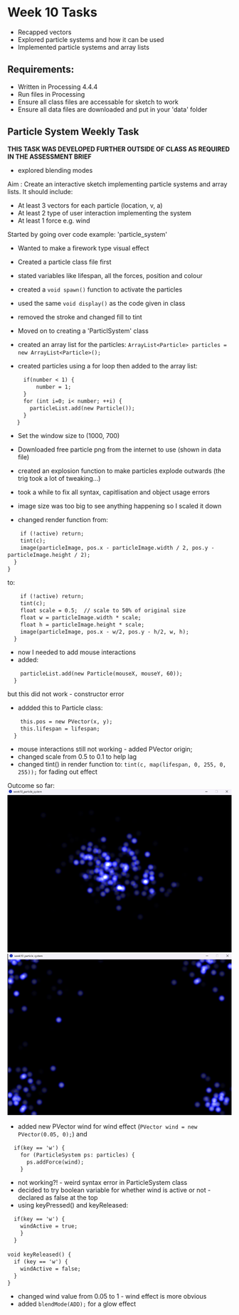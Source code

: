 # Week 10 Tasks
- Recapped vectors
- Explored particle systems and how it can be used
- Implemented particle systems and array lists 


## Requirements:

- Written in Processing 4.4.4
- Run files in Processing
- Ensure all class files are accessable for sketch to work
- Ensure all data files are downloaded and put in your 'data' folder


## Particle System Weekly Task


**THIS TASK WAS DEVELOPED FURTHER OUTSIDE OF CLASS AS REQUIRED IN THE ASSESSMENT BRIEF**
- explored blending modes 


Aim : Create an interactive sketch implementing particle systems and array lists. It should include:

- At least 3 vectors for each particle (location, v, a)
- At least 2 type of user interaction implementing the system
- At least 1 force e.g. wind


Started by going over code example: 'particle_system'
- Wanted to make a firework type visual effect

- Created a particle class file first
- stated variables like lifespan, all the forces, position and colour
- created a ```void spawn()``` function to activate the particles
- used the same ```void display()``` as the code given in class
- removed the stroke and changed fill to tint


- Moved on to creating a 'ParticlSystem' class
- created an array list for the particles:
```ArrayList<Particle> particles = new ArrayList<Particle>();```
- created particles using a for loop then added to the array list:

```particleSpawner(int number) {
     if(number < 1) {
         number = 1;
     }
     for (int i=0; i< number; ++i) {
       particleList.add(new Particle());
     }
   }
```


- Set the window size to (1000, 700)
- Downloaded free particle png from the internet to use (shown in data file)
- created an explosion function to make particles explode outwards (the trig took a lot of tweaking...)
- took a while to fix all syntax, capitlisation and object usage errors

- image size was too big to see anything happening so I scaled it down
- changed render function from: 
```void render() {
    if (!active) return;
    tint(c);
    image(particleImage, pos.x - particleImage.width / 2, pos.y - particleImage.height / 2);
  }
}
```

to: 

```void render() {
    if (!active) return;
    tint(c);
    float scale = 0.5;  // scale to 50% of original size
    float w = particleImage.width * scale;
    float h = particleImage.height * scale;
    image(particleImage, pos.x - w/2, pos.y - h/2, w, h);
  }
```

- now I needed to add mouse interactions 
- added: 
```void mousePressed() {
    particleList.add(new Particle(mouseX, mouseY, 60));
  }
``` 
but this did not work - constructor error

- addded this to Particle class: 

```Particle(float x, float y, int lifespan) {
    this.pos = new PVector(x, y);
    this.lifespan = lifespan;
  }
```
- mouse interactions still not working - added PVector origin;
- changed scale from 0.5 to 0.1 to help lag 
- changed tint() in render function to: ```tint(c, map(lifespan, 0, 255, 0, 255));``` for fading out effect

Outcome so far:
![alt text](images/image1.png)
![alt text](images/image.png)

- added new PVector wind for wind effect (```PVector wind = new PVector(0.05, 0);```) and
```void keyPressed() {
  if(key == 'w') {
    for (ParticleSystem ps: particles) {
      ps.addForce(wind);
    }
```
- not working?! - weird syntax error in ParticleSystem class
- decided to try boolean variable for whether wind is active or not - declared as false at the top
- using keyPressed() and keyReleased:

```void keyPressed() {
  if(key == 'w') {
    windActive = true;
    }
  }
  
void keyReleased() {
  if (key == 'w') {
    windActive = false;
  }
}
```
- changed wind value from 0.05 to 1 - wind effect is more obvious
- added ```blendMode(ADD);```  for a glow effect 